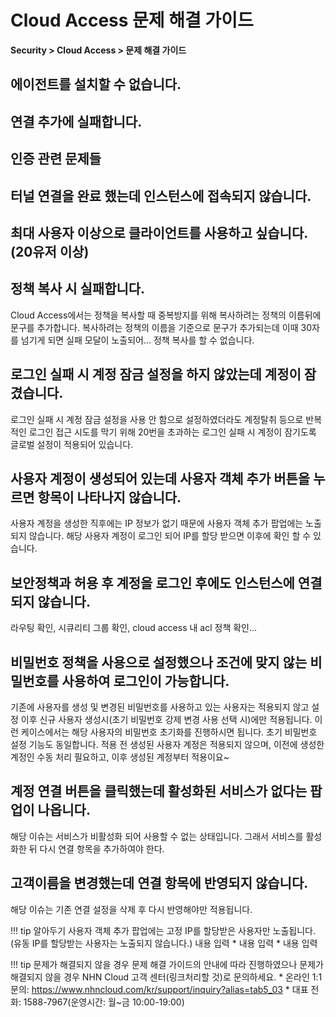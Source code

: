 # Cloud Access 문제 해결 가이드

**Security > Cloud Access > 문제 해결 가이드**

## 에이전트를 설치할 수 없습니다.

## 연결 추가에 실패합니다.

## 인증 관련 문제들

## 터널 연결을 완료 했는데 인스턴스에 접속되지 않습니다.

## 최대 사용자 이상으로 클라이언트를 사용하고 싶습니다.(20유저 이상)

## 정책 복사 시 실패합니다.
Cloud Access에서는 정책을 복사할 때 중복방지를 위해 복사하려는 정책의 이름뒤에 문구를 추가합니다. 복사하려는 정책의 이름을 기준으로 문구가 추가되는데 이때 30자를 넘기게 되면 실패 모달이 노출되어... 정책 복사를 할 수 없습니다. 

## 로그인 실패 시 계정 잠금 설정을 하지 않았는데 계정이 잠겼습니다.
로그인 실패 시 계정 잠금 설정을 사용 안 함으로 설정하였더라도 계정탈취 등으로 반복적인 로그인 접근 시도를 막기 위해 20번을 초과하는 로그인 실패 시 계정이 잠기도록 글로벌 설정이 적용되어 있습니다.

## 사용자 계정이 생성되어 있는데 사용자 객체 추가 버튼을 누르면 항목이 나타나지 않습니다.
사용자 계정을 생성한 직후에는 IP 정보가 없기 때문에 사용자 객체 추가 팝업에는 노출되지 않습니다. 해당 사용자 계정이 로그인 되어 IP를 할당 받으면 이후에 확인 할 수 있습니다.

## 보안정책과 허용 후 계정을 로그인 후에도 인스턴스에 연결되지 않습니다.
라우팅 확인, 시큐리티 그룹 확인, cloud access 내 acl 정책 확인... 

## 비밀번호 정책을 사용으로 설정했으나 조건에 맞지 않는 비밀번호를 사용하여 로그인이 가능합니다.
기존에 사용자를 생성 및 변경된 비밀번호를 사용하고 있는 사용자는 적용되지 않고 설정 이후 신규 사용자 생성시(초기 비밀번호 강제 변경 사용 선택 시)에만 적용됩니다. 이런 케이스에서는 해당 사용자의 비밀번호 초기화를 진행하시면 됩니다.
초기 비밀번호 설정 기능도 동일합니다. 적용 전 생성된 사용자 계정은 적용되지 않으며, 이전에 생성한 계정인 수동 처리 필요하고, 이후 생성된 계정부터 적용이요~

## 계정 연결 버튼을 클릭했는데 활성화된 서비스가 없다는 팝업이 나옵니다.
해당 이슈는 서비스가 비활성화 되어 사용할 수 없는 상태입니다. 그래서 서비스를 활성화한 뒤 다시 연결 항목을 추가하여야 한다.

## 고객이름을 변경했는데 연결 항목에 반영되지 않습니다.
해당 이슈는 기존 연결 설정을 삭제 후 다시 반영해야만 적용됩니다.


!!! tip 알아두기
    사용자 객체 추가 팝업에는 고정 IP를 할당받은 사용자만 노출됩니다. (유동 IP를 할당받는 사용자는 노출되지 않습니다.)
    내용 입력
    * 내용 입력
    * 내용 입력

!!! tip 문제가 해결되지 않을 경우
    문제 해결 가이드의 안내에 따라 진행하였으나 문제가 해결되지 않을 경우 NHN Cloud 고객 센터(링크처리할 것)로 문의하세요.
    * 온라인 1:1 문의: https://www.nhncloud.com/kr/support/inquiry?alias=tab5_03
    * 대표 전화: 1588-7967(운영시간: 월~금 10:00-19:00)